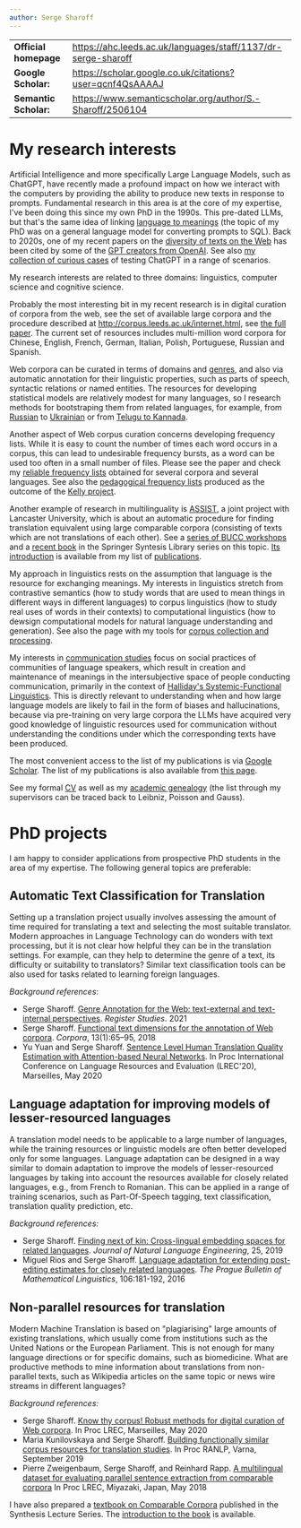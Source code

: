 ```yaml
---
author: Serge Sharoff
---
```


|  |  |
|----|----|
| **Official homepage** | <https://ahc.leeds.ac.uk/languages/staff/1137/dr-serge-sharoff> |
| **Google Scholar:** | <https://scholar.google.co.uk/citations?user=qcnf4QsAAAAJ> |
| **Semantic Scholar:** | <https://www.semanticscholar.org/author/S.-Sharoff/2506104> |

# My research interests

Artificial Intelligence and more specifically Large Language Models,
such as ChatGPT, have recently made a profound impact on how we interact
with the computers by providing the ability to produce new texts in
response to prompts. Fundamental research in this area is at the core of
my expertise, I've been doing this since my own PhD in the 1990s. This
pre-dated LLMs, but that's the same idea of linking [language to
meanings](../publications/1999-interact.pdf) (the topic of my PhD was on
a general language model for converting prompts to SQL). Back to 2020s,
one of my recent papers on the [diversity of texts on the
Web](./publications/2020-LREC-anatomy.pdf) has been cited by some of the
[GPT creators from OpenAI](https://arxiv.org/abs/2212.14578). See also
[my collection of curious cases](./GPT-collection.html) of testing
ChatGPT in a range of scenarios.

My research interests are related to three domains: linguistics,
computer science and cognitive science.

Probably the most interesting bit in my recent research is in digital
curation of corpora from the web, see the set of available large corpora
and the procedure described at
<http://corpus.leeds.ac.uk/internet.html>, see [the full
paper](./publications/2006-ijcl-proof.pdf). The current set of resources
includes multi-million word corpora for Chinese, English, French,
German, Italian, Polish, Portuguese, Russian and Spanish.

Web corpora can be curated in terms of domains and [genres](webgenres/),
and also via automatic annotation for their linguistic properties, such
as parts of speech, syntactic relations or named entities. The resources
for developing statistical models are relatively modest for many
languages, so I research methods for bootstraping them from related
languages, for example, from
[Russian](publications/2011-dialog-sharoff-nivre.pdf) to
[Ukrainian](publications/2016-HyTra.pdf) or from [Telugu to
Kannada](./publications/2011-clia-indian.pdf).

Another aspect of Web corpus curation concerns developing frequency
lists. While it is easy to count the number of times each word occurs in
a corpus, this can lead to undesirable frequency bursts, as a word can
be used too often in a small number of files. Please see the paper and
check my [reliable frequency lists](./frqc/) obtained for several
corpora and several languages. See also the [pedagogical frequency
lists](./kelly/) produced as the outcome of the [Kelly
project](https://spraakbanken.gu.se/en/projects/kelly).

Another example of research in multilinguality is
[ASSIST](http://ucrel.lancs.ac.uk/projects/assist/), a joint project
with Lancaster University, which is about an automatic procedure for
finding translation equivalent using large comparable corpora
(consisting of texts which are not translations of each other). See a
[series of BUCC workshops](https://comparable.limsi.fr/) and a [recent
book](https://link.springer.com/book/10.1007/978-3-031-31384-4) in the
Springer Syntesis Library series on this topic. [Its
introduction](publications/2023-bucc-intro.pdf) is available from my
list of [publications](publications/).

My approach in linguistics rests on the assumption that language is the
resource for exchanging meanings. My interests in linguistics stretch
from contrastive semantics (how to study words that are used to mean
things in different ways in different languages) to corpus linguistics
(how to study real uses of words in their contexts) to computational
linguistics (how to dewsign computational models for natural language
understanding and generation). See also the page with my tools for
[corpus collection and processing](../webgenres/).

My interests in [communication studies](communication.html) focus on
social practices of communities of language speakers, which result in
creation and maintenance of meanings in the intersubjective space of
people conducting communication, primarily in the context of [Halliday's
Systemic-Functional
Linguistics](http://www.isfla.org/Systemics/definition.html). This is
directly relevant to understanding when and how large language models
are likely to fail in the form of biases and hallucinations, because via
pre-training on very large corpora the LLMs have acquired very good
knowledge of linguistic resources used for communication without
understanding the conditions under which the corresponding texts have
been produced.

The most convenient access to the list of my publications is via [Google
Scholar](https://scholar.google.com/citations?user=qcnf4QsAAAAJ&view_op=list_works&sortby=pubdate).
The list of my publications is also available from [this
page](./publications/).

See my formal [CV](cv-formal.pdf) as well as my [academic
genealogy](lineage.html) (the list through my supervisors can be traced
back to Leibniz, Poisson and Gauss).

# PhD projects

I am happy to consider applications from prospective PhD students in the
area of my expertise. The following general topics are preferable:

## Automatic Text Classification for Translation

Setting up a translation project usually involves assessing the amount
of time required for translating a text and selecting the most suitable
translator. Modern approaches in Language Technology can do wonders with
text processing, but it is not clear how helpful they can be in the
translation settings. For example, can they help to determine the genre
of a text, its difficulty or suitability to translators? Similar text
classification tools can be also used for tasks related to learning
foreign languages.

*Background references*:

- Serge Sharoff. [Genre Annotation for the Web: text-external and
  text-internal perspectives](publications/2021-register.pdf). *Register
  Studies*. 2021
- Serge Sharoff. [Functional text dimensions for the annotation of Web
  corpora](publications/2018-ftd.pdf). *Corpora*, 13(1):65–95, 2018
- Yu Yuan and Serge Sharoff. [Sentence Level Human Translation Quality
  Estimation with Attention-based Neural
  Networks](publications/2020-LREC-htqe.pdf). In Proc International
  Conference on Language Resources and Evaluation (LREC'20), Marseilles,
  May 2020

## Language adaptation for improving models of lesser-resourced languages

A translation model needs to be applicable to a large number of
languages, while the training resources or linguistic models are often
better developed only for some languages. Language adaptation can be
designed in a way similar to domain adaptation to improve the models of
lesser-resourced languages by taking into account the resources
available for closely related languages, e.g., from French to Romanian.
This can be applied in a range of training scenarios, such as
Part-Of-Speech tagging, text classification, translation quality
prediction, etc.

*Background references:*

- Serge Sharoff. [Finding next of kin: Cross-lingual embedding spaces
  for related languages](publications/2019-jnle.pdf). *Journal of
  Natural Language Engineering*, 25, 2019
- Miguel Rios and Serge Sharoff. [Language adaptation for extending
  post-editing estimates for closely related
  languages](publications/2016-pbml.pdf). *The Prague Bulletin of
  Mathematical Linguistics*, 106:181-192, 2016

## Non-parallel resources for translation

Modern Machine Translation is based on "plagiarising" large amounts of
existing translations, which usually come from institutions such as the
United Nations or the European Parliament. This is not enough for many
language directions or for specific domains, such as biomedicine. What
are productive methods to mine information about translations from
non-parallel texts, such as Wikipedia articles on the same topic or news
wire streams in different languages?

*Background references:*

- Serge Sharoff. [Know thy corpus! Robust methods for digital curation
  of Web corpora](publications/2020-LREC-anatomy.pdf). In Proc LREC,
  Marseilles, May 2020
- Maria Kunilovskaya and Serge Sharoff. [Building functionally similar
  corpus resources for translation
  studies](publications/2019-RANLP.pdf). In Proc RANLP, Varna, September
  2019
- Pierre Zweigenbaum, Serge Sharoff, and Reinhard Rapp. [A multilingual
  dataset for evaluating parallel sentence extraction from comparable
  corpora](publications/2018-lrec-bucc.pdf) In Proc LREC, Miyazaki,
  Japan, May 2018

I have also prepared a [textbook on Comparable
Corpora](https://link.springer.com/book/10.1007/978-3-031-31384-4)
published in the Synthesis Lecture Series. The [introduction to the
book](publications/2023-bucc-intro.pdf) is available.
